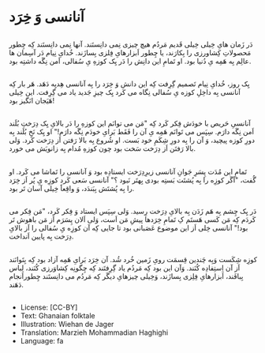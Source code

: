 # آنانسی وَ خِرَد

##
دَر زَمان هایِ خِیلی خِیلی قَدیم مَردُم هیچ چیزی نِمی دانِستَند. آنها نِمی دانِستَند کِه چِطور مَحصولاتِ کِشاورزی را بِکارَند، یا چِطور اَبزارهایِ فِلزی بِسازَند. خُدایِ نِیام دَر آسِمان ها عالِم بِه هَمِه یِ دُنیا بود. او تَمامِ این دانِش را دَر یِک کوزهِ یِ سُفالی، اَمن نِگَه داشتِه بود.

##
یِک روز، خُدایِ نِیام تَصمیم گِرِفت کِه این دانش وَ خِرَد را بِه آنانسی هِدیِه دَهَد. هَر بار کِه آنانسی بِه داخِلِ کوزه یِ سُفالی نِگاه می کَرد یِک چیزِ جَدید یاد می گِرِفت. این خِیلی هَیَجان انَگیز بود!

##
آنانسیِ حَریص با خودَش فِکر کَرد کِه "مَن می توانَم این کوزهِ را دَر بالایِ یِک دِرَختِ بُلَند اَمن نِگَه دارَم. سِپَس می تَوانَم هَمِه یِ آن را فَقَط بَرایِ خودَم نِگَه دارَم!" او یِک نَخِ بُلَند بِه دورِ کوزه پیچید، وَ آن را بِه دورِ شِکَمِ خود بَست. او شُروع بِه بالا رَفتن اَز دِرَخت کَرد. وَلی بالا رَفتَن اَز دِرَخت سَخت بود چون کوزهِ مُدام بِه زانویَش می خورد.

##
تَمامِ این مُدَت پِسَرِ جَوانِ آنانسی زیرِدِرَخت ایستادِه بود وَ آنانسی را تَماشا می کَرد. او گُفت، "اَگَر کوزِه را بِه پُشتَت بَستِه بودی بِهتَر نَبود ؟" آنانسی سَعی کَرد کوزِه یِ پُر اَز خِرَد را بِه پُشتَش بِبَندَد، وَ واقِعاََ خِیلی آسان تَر بود.

##
دَر یِک چِشم بِه هَم زَدَن بِه بالایِ دِرَخت رِسید. وَلی سِپَس ایستاد وَ فِکر کَرد، "مَن فِکر می کَردَم کِه مَن کَسی هَستَم کِ تَمامِ خِرَدها پیشِ مَن اَست، وَلی اَلان پِسَرَم اَز مَن باهوش تَر بود!" آنانسی خِلی اَز این موضوع عَصَبانی بود تا جایی کِه آن کوزِه یِ سُفالی را اَز بالایِ دِرَخت بِه پایین اَنداخت.

##
کوزِه شِکَست وَبِه چَندین قِسمَت رویِ زَمین خُرد شُد. آن خِرَد بَرایِ هَمِه آزاد بود کِه بِتَوانَند اَز آن اِستِفادِه کُنَند. وَآن این بود کِه مَردُم یاد گِرِفتَند کِه چِگونِه کِشاوَرزی کُنَند، لِباس بِبافَند، اَبزارهایِ فِلِزی بِسازَند، وَخِیلی چیزهایِ دیگَر کِه مَردُم می دانِستَند چِطوراَنجام دَهَند.

##
* License: [CC-BY]
* Text: Ghanaian folktale
* Illustration: Wiehan de Jager
* Translation: Marzieh Mohammadian Haghighi
* Language: fa
